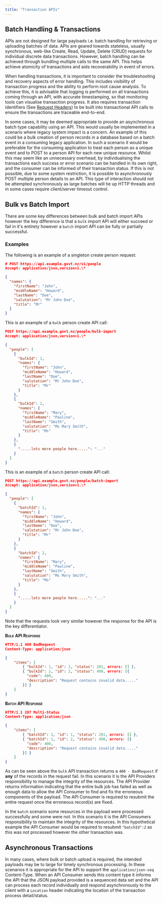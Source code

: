 ```yaml
---
title: "Transaction APIs"
---
```




## Batch Handling & Transactions

APIs are not designed for large payloads i.e. batch handling for
retrieving or uploading batches of data. APIs are geared towards
stateless, usually synchronous, web-like Create, Read, Update, Delete (CRUD) requests for individual
discrete data transactions. However, batch handling can be achieved
through bundling multiple calls to the same API. This helps achieve
atomicity of transactions and aids recoverability in event of errors.

When handling transactions, it is important to consider the
troubleshooting and recovery aspects of error handling. This includes
visibility of transaction progress and the ability to perform root cause analysis. To achieve this, it is advisable that logging is performed on all transactions coming through an API, with accurate timestamping, so that monitoring tools can visualise transaction progress. It also requires transaction identifiers (See [Request
Headers](./Headers#request-header-detail)) to be built into transactional API calls to ensure the transactions are traceable end-to-end.

In some cases, it may be deemed appropriate to provide an asynchronous batch type capability using an API. This would usually be implemented in a scenario where legacy system impact is a concern. An example of this could be a bulk creation of person records in a database based on a
batch event in a consuming legacy application. In such a scenario it
would be preferable for the consuming application to treat each person
as a unique event and to POST to a person API for each new unique
resource. Whilst this may seem like an unnecessary overhead, by
individualising the transactions each success or error scenario can be
handled in its own right, and the consumer can be informed of their
transaction status. If this is not possible, due to some system
restriction, it is possible to asynchronously POST multiple person
details to an API. This type of interaction should not be attempted
synchronously as large batches will tie up HTTP threads and in some
cases require client/server timeout control.

## Bulk vs Batch Import

There are some key differences between bulk and batch import APIs however the key difference is that a `bulk` import API will either succeed or fail in it's entirety however a `batch` import API can be fully or partially successful.

### Examples

The following is an example of a singleton create person request:

```json
# POST https://api.example.govt.nz/v1/people
Accept: application/json,version=1.\*

{
  "names": {
    "firstName": "John",
    "middleName": "Howard",
    "lastName": "Doe",
    "salutation": "Mr John Doe",
    "title": "Mr"
  }
}
```

This is an example of a `bulk` person create API call:

```json
POST https://api.example.govt.nz/people/bulk-import
Accept: application/json,version=1.\*

{
  "people": [
    {
      "bulkId": 1,
      "names": {
        "firstName": "John",
        "middleName": "Howard",
        "lastName": "Doe",
        "salutation": "Mr John Doe",
        "title": "Mr"
      }
    },
    {
      "bulkId": 2,
      "names": {
        "firstName": "Mary",
        "middleName": "Pauline",
        "lastName": "Smith",
        "salutation": "Ms Mary Smith",
        "title": "Ms"
      }
    },
    {
      ".....lots more people here.....": "..."
    }
  ]
}
```

This is an example of a `batch` person create API call:

```json
POST https://api.example.govt.nz/people/batch-import
Accept: application/json,version=1.\*

{
  "people": [
    {
      "batchId": 1,
      "names": {
        "firstName": "John",
        "middleName": "Howard",
        "lastName": "Doe",
        "salutation": "Mr John Doe",
        "title": "Mr"
      }
    },
    {
      "batchId": 2,
      "names": {
        "firstName": "Mary",
        "middleName": "Pauline",
        "lastName": "Smith",
        "salutation": "Ms Mary Smith",
        "title": "Ms"
      }
    },
    {
      ".....lots more people here.....": "..."
    }
  ]
}
```

Note that the requests look very similar however the response for the API is the key differentiator.

**<span class="smallcaps">Bulk API Response</span>**

```json
HTTP/1.1 400 BadRequest
Content-Type: application/json

{
    "items": [
        { "bulkId": 1, "id": 1, "status": 201, errors: [] },
        { "bulkId": 2, "id": 2, "status": 400, errors: [{
          "code": 400,
          "description": "Request contains invalid data....."
        }] }
    ]
}

```

**<span class="smallcaps">Batch API Response</span>**

```json
HTTP/1.1 207 Multi-Status
Content-Type: application/json

{
    "items": [
        { "batchId": 1, "id": 1, "status": 201, errors: [] },
        { "batchId": 1, "id": 2, "status": 400, errors: [{
          "code": 400,
          "description": "Request contains invalid data....."
        }] }
    ]
}
```

As can be seen above the `bulk` API transaction returns a `400 - BadRequest` if **any** of the records in the request fail. In this scenario it is the API Providers responsibility to manage the integrity of the resources. The API Provider returns information indicating that the entire bulk job has failed as well as enough data to allow the API Consumer to find and fix the erroneous components of the payload. The API Consumer is required to resubmit the entire request once the erroneous record(s) are fixed.

In the `batch` scenario some resources in the payload were processed successfully and some were not. In this scenario it is the API Consumers responsibility to maintain the integrity of the resources. In this hypothetical example the API Consumer would be required to resubmit `"batchId":2` as this was not processed however the other transaction was.

## Asynchronous Transactions

In many cases, where bulk or batch upload is required, the intended payloads may be to large for timely synchronous processing. In these scenarios it is appropriate for the API to support the `application/json-seq` Content-Type. When an API Consumer sends this content type it informs the API that the JSON payload provided is a sequenced data set and the API can process each record individually and respond asynchronously to the client with a `Location` header indicating the location of the transaction process detail/status.
